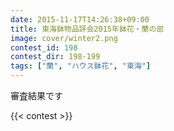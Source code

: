```yaml
---
date: 2015-11-17T14:26:38+09:00
title: 東海鉢物品評会2015年鉢花・蘭の部
image: cover/winter2.png
contest_id: 198
contest_dir: 198-199
tags: ["蘭", "ハウス鉢花", "東海"]
---
```

審査結果です

{{< contest >}}
